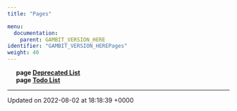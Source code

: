 ```yaml
---
title: "Pages"

menu:
  documentation:
    parent: GAMBIT_VERSION_HERE
identifier: "GAMBIT_VERSION_HEREPages"
weight: 40
---
```



&nbsp;&nbsp;&nbsp;&nbsp;&nbsp;<b>page <a href=/documentation/code/main/pages/deprecated/#page-deprecated>Deprecated List<a></b><br>
&nbsp;&nbsp;&nbsp;&nbsp;&nbsp;<b>page <a href=/documentation/code/main/pages/todo/#page-todo>Todo List<a></b><br>



-------------------------------

Updated on 2022-08-02 at 18:18:39 +0000
